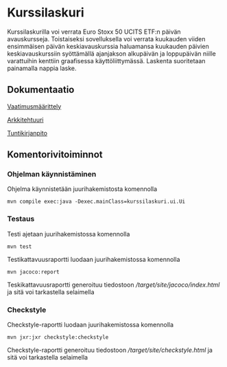 # Kurssilaskuri

Kurssilaskurilla voi verrata Euro Stoxx 50 UCITS ETF:n päivän avauskursseja. Toistaiseksi sovelluksella voi verrata kuukauden viiden ensimmäisen päivän keskiavauskurssia haluamansa kuukauden päivien keskiavauskurssiin syöttämällä ajanjakson alkupäivän ja loppupäivän niille varattuihin kenttiin graafisessa käyttöliittymässä. Laskenta suoritetaan painamalla nappia laske.

## Dokumentaatio

[Vaatimusmäärittely](https://github.com/Haimis/ot-harjoitustyo/blob/master/dokumentaatio/vaatimusmaarittely.md)

[Arkkitehtuuri](https://github.com/Haimis/ot-harjoitustyo/blob/master/dokumentaatio/arkkitehtuuri.md)

[Tuntikirjanpito](https://github.com/Haimis/ot-harjoitustyo/blob/master/dokumentaatio/tuntikirjanpito.md)

## Komentorivitoiminnot

### Ohjelman käynnistäminen

Ohjelma käynnistetään juurihakemistosta komennolla

```
mvn compile exec:java -Dexec.mainClass=kurssilaskuri.ui.Ui
```

### Testaus

Testi ajetaan juurihakemistossa komennolla

```
mvn test
```

Testikattavuusraportti luodaan juurihakemistossa komennolla

```
mvn jacoco:report
```
Teskikattavuusraportti generoituu tiedostoon _/target/site/jacoco/index.html_ ja sitä voi tarkastella selaimella

### Checkstyle

Checkstyle-raportti luodaan juurihakemistossa komennolla

```
mvn jxr:jxr checkstyle:checkstyle
```
Checkstyle-raportti generoituu tiedostoon _/target/site/checkstyle.html_ ja sitä voi tarkastella selaimella
